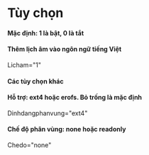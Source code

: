 # Tùy chọn
#### Mặc định: 1 là bật, 0 là tắt

#### Thêm lịch âm vào ngôn ngữ tiếng Việt
Licham="1"

#### Các tùy chọn khác

#### Hỗ trợ: ext4 hoặc erofs. Bỏ trống là mặc định
Dinhdangphanvung="ext4"

#### Chế độ phân vùng: none hoặc readonly
Chedo="none"
